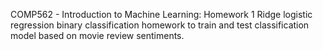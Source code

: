 COMP562 - Introduction to Machine Learning: Homework 1
Ridge logistic regression binary classification homework to train and test classification model based on movie review sentiments.
